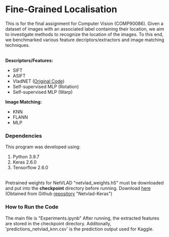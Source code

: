 # Fine-Grained Localisation
This is for the final assignment for Computer Vision (COMP90086). Given a dataset of images with an associated label containing their location, we aim to investigate methods to recognize the location of the images. To this end, we benchmarked various feature decriptors/extractors and image matching techniques.

<br/><b>Descriptors/Features:</b>
- SIFT
- ASIFT
- VladNET (<a href="https://github.com/crlz182/Netvlad-Keras">Original Code</a>)
- Self-supervised MLP (Rotation)
- Self-supervised MLP (Warp)

<b>Image Matching:</b>
- KNN
- FLANN
- MLP

### Dependencies
This program was developed using:
1. Python 3.9.7
2. Keras 2.6.0
3. Tensorflow 2.6.0

<br/>
Pretrained weights for NetVLAD "netvlad_weights.h5" must be downloaded and put into the <b>checkpoint</b> directory before running. Download <a href="https://onedrive.live.com/?authkey=%21AM3LfsRZTJ1TOHI&cid=318792FBF3A5A7EB&id=318792FBF3A5A7EB%21290981&parId=318792FBF3A5A7EB%21290980&action=locate">here</a> 
(Obtained from Github <a href="https://github.com/crlz182/Netvlad-Keras">repository</a> "Netvlad-Keras")


### How to Run the Code
The main file is "Experiments.ipynb"
After running, the extracted features are stored in the checkpoint directory. Additonally, 'predictions_netvlad_knn.csv' is the prediction output used for Kaggle.
